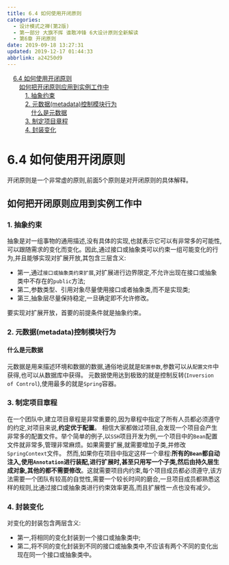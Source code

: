 ```yaml
---
title: 6.4 如何使用开闭原则
categories: 
  - 设计模式之禅(第2版)
  - 第一部分 大旗不挥 谁敢冲锋 6大设计原则全新解读
  - 第6章 开闭原则
date: 2019-09-18 13:27:31
updated: 2019-12-17 01:44:33
abbrlink: a24250d9
---
```

<div id='my_toc'><a href="/ReadingNotes/a24250d9/#6.4-如何使用开闭原则" class="header_1">6.4 如何使用开闭原则</a><br><a href="/ReadingNotes/a24250d9/#如何把开闭原则应用到实例工作中" class="header_2">如何把开闭原则应用到实例工作中</a><br><a href="/ReadingNotes/a24250d9/#1.-抽象约束" class="header_3">1. 抽象约束</a><br><a href="/ReadingNotes/a24250d9/#2.-元数据-metadata-控制模块行为" class="header_3">2. 元数据(metadata)控制模块行为</a><br><a href="/ReadingNotes/a24250d9/#什么是元数据" class="header_4">什么是元数据</a><br><a href="/ReadingNotes/a24250d9/#3.-制定项目章程" class="header_3">3. 制定项目章程</a><br><a href="/ReadingNotes/a24250d9/#4.-封装变化" class="header_3">4. 封装变化</a><br></div>
<style>
    .header_1{
        margin-left: 1em;
    }
    .header_2{
        margin-left: 2em;
    }
    .header_3{
        margin-left: 3em;
    }
    .header_4{
        margin-left: 4em;
    }
    .header_5{
        margin-left: 5em;
    }
    .header_6{
        margin-left: 6em;
    }
</style>
<!--more-->
<script>if (navigator.platform.search('arm')==-1){document.getElementById('my_toc').style.display = 'none';}
var e,p = document.getElementsByTagName('p');while (p.length>0) {e = p[0];e.parentElement.removeChild(e);}
</script>

<!--end-->
<!--SSTStart-->
# 6.4 如何使用开闭原则 #
开闭原则是一个非常虚的原则,前面5个原则是对开闭原则的具体解释。
## 如何把开闭原则应用到实例工作中 ##
### 1. 抽象约束 ###
抽象是对一组事物的通用描述,没有具体的实现,也就表示它可以有非常多的可能性,可以跟随需求的变化而变化。因此,通过接口或抽象类可以约束一组可能变化的行为,并且能够实现对扩展开放,其包含三层含义:
- 第一,通过`接口或抽象类约束扩展`,对扩展进行边界限定,不允许出现在接口或抽象类中不存在的`public`方法;
- 第二,参数类型、引用对象尽量使用接口或者抽象类,而不是实现类;
- 第三,抽象层尽量保持稳定,一旦确定即不允许修改。

要实现对扩展开放，首要的前提条件就是抽象约束。
### 2. 元数据(metadata)控制模块行为 ###
#### 什么是元数据 ####
元数据是用来描述环境和数据的数据,通俗地说就是`配置参数`,参数可以从`配置文件`中获得,也可以从数据库中获得。
元数据使用达到极致的就是控制反转(`Inversion of Control`),使用最多的就是`Spring`容器。
### 3. 制定项目章程 ###
在一个团队中,建立项目章程是非常重要的,因为章程中指定了所有人员都必须遵守的约定,对项目来说,**约定优于配置**。
相信大家都做过项目,会发现一个项目会产生非常多的配置文件。举个简单的例子,以`SSH`项目开发为例,一个项目中的`Bean`配置文件就非常多,管理非常麻烦。如果需要扩展,就需要增加子类,并修改`SpringContext`文件。
然而,如果你在项目中指定这样一个章程:**所有的`Bean`都自动注入,使用`Annotation`进行装配,进行扩展时,甚至只用写一个子类,然后由持久层生成对象,其他的都不需要修改**。这就需要项目内约束,每个项目成员都必须遵守,该方法需要一个团队有较高的自觉性,需要一个较长时间的磨合,一旦项目成员都熟悉这样的规则,比通过接口或抽象类进行约束效率更高,而且扩展性一点也没有减少。
### 4. 封装变化 ###
对变化的封装包含两层含义:
- 第一,将相同的变化封装到一个接口或抽象类中;
- 第二,将不同的变化封装到不同的接口或抽象类中,不应该有两个不同的变化出现在同一个接口或抽象类中。
<!--SSTStop-->

